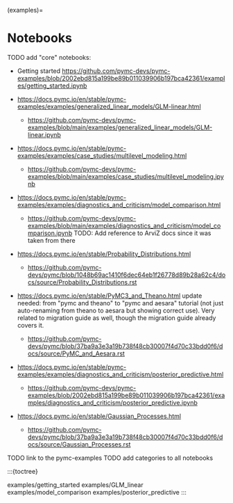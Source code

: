 (examples)=
# Notebooks

TODO add "core" notebooks:

- Getting started https://github.com/pymc-devs/pymc-examples/blob/2002ebd815a199be89b011039906b197bca42361/examples/getting_started.ipynb

- https://docs.pymc.io/en/stable/pymc-examples/examples/generalized_linear_models/GLM-linear.html
  - https://github.com/pymc-devs/pymc-examples/blob/main/examples/generalized_linear_models/GLM-linear.ipynb

- https://docs.pymc.io/en/stable/pymc-examples/examples/case_studies/multilevel_modeling.html
  - https://github.com/pymc-devs/pymc-examples/blob/main/examples/case_studies/multilevel_modeling.ipynb

- https://docs.pymc.io/en/stable/pymc-examples/examples/diagnostics_and_criticism/model_comparison.html
  - https://github.com/pymc-devs/pymc-examples/blob/main/examples/diagnostics_and_criticism/model_comparison.ipynb
  TODO: Add reference to ArviZ docs since it was taken from there

- https://docs.pymc.io/en/stable/Probability_Distributions.html
  - https://github.com/pymc-devs/pymc/blob/1048b69ac1410f6dec64eb1f26778d89b28a62c4/docs/source/Probability_Distributions.rst

- https://docs.pymc.io/en/stable/PyMC3_and_Theano.html
  update needed: from "pymc and theano" to "pymc and aesara" tutorial (not just auto-renaming from theano to aesara but showing correct use). Very related to migration guide as well, though the migration guide already covers it.
  - https://github.com/pymc-devs/pymc/blob/37ba9a3e3a19b738f48cb30007f4d70c33bdd0f6/docs/source/PyMC_and_Aesara.rst

- https://docs.pymc.io/en/stable/pymc-examples/examples/diagnostics_and_criticism/posterior_predictive.html
  - https://github.com/pymc-devs/pymc-examples/blob/2002ebd815a199be89b011039906b197bca42361/examples/diagnostics_and_criticism/posterior_predictive.ipynb

- https://docs.pymc.io/en/stable/Gaussian_Processes.html
  - https://github.com/pymc-devs/pymc/blob/37ba9a3e3a19b738f48cb30007f4d70c33bdd0f6/docs/source/Gaussian_Processes.rst

TODO link to the pymc-examples
TODO add categories to all notebooks

:::{toctree}

examples/getting_started
examples/GLM_linear
examples/model_comparison
examples/posterior_predictive
:::
